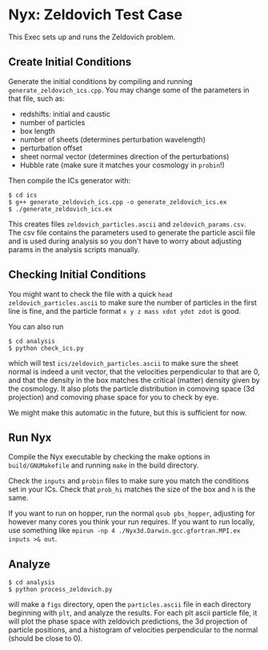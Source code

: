 Nyx: Zeldovich Test Case
========================

This Exec sets up and runs the Zeldovich problem.

Create Initial Conditions
-------------------------

Generate the initial conditions by compiling and running
``generate_zeldovich_ics.cpp``. You may change some of the parameters in
that file, such as:

 - redshifts: initial and caustic
 - number of particles
 - box length
 - number of sheets (determines perturbation wavelength)
 - perturbation offset
 - sheet normal vector (determines direction of the perturbations)
 - Hubble rate (make sure it matches your cosmology in ``probin``!)

Then compile the ICs generator with:

    $ cd ics
    $ g++ generate_zeldovich_ics.cpp -o generate_zeldovich_ics.ex
    $ ./generate_zeldovich_ics.ex

This creates files ``zeldovich_particles.ascii`` and ``zeldovich_params.csv``.
The csv file contains the parameters used to generate the particle ascii file
and is used during analysis so you don't have to worry about adjusting params in
the analysis scripts manually.

Checking Initial Conditions
---------------------------

You might want to check the file with a quick ``head zeldovich_particles.ascii``
to make sure the number of particles in the first line is fine, and the particle
format ``x y z mass xdot ydot zdot`` is good.

You can also run

    $ cd analysis
    $ python check_ics.py

which will test ``ics/zeldovich_particles.ascii`` to make sure the sheet normal
is indeed a unit vector, that the velocities perpendicular to that are 0, and
that the density in the box matches the critical (matter) density given by the
cosmology. It also plots the particle distribution in comoving space (3d
projection) and comoving phase space for you to check by eye.

We might make this automatic in the future, but this is sufficient for now.

Run Nyx
-------

Compile the Nyx executable by checking the make options in ``build/GNUMakefile``
and running ``make`` in the build directory.

Check the ``inputs`` and ``probin`` files to make sure you match the conditions
set in your ICs. Check that ``prob_hi`` matches the size of the box and ``h`` is
the same.

If you want to run on hopper, run the normal ``qsub pbs_hopper``, adjusting for
however many cores you think your run requires. If you want to run locally, use
something like ``mpirun -np 4 ./Nyx3d.Darwin.gcc.gfortran.MPI.ex inputs >&
out``.

Analyze
-------

    $ cd analysis
    $ python process_zeldovich.py

will make a ``figs`` directory, open the ``particles.ascii`` file in each
directory beginning with ``plt``, and analyze the results. For each plt ascii
particle file, it will plot the phase space with zeldovich predictions, the 3d
projection of particle positions, and a histogram of velocities perpendicular to
the normal (should be close to 0).
